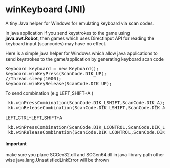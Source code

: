 # winKeyboard (JNI)
A tiny Java helper for Windows for emulating keyboard via scan codes.

In java application if you send keystrokes to the game using <strong>java.awt.Robot</strong>, then games which uses DirectInput API for reading the keyboard input (scancodes) may have no effect.

Here is a simple java helper for Windows which allow java applications to send keystrokes to the game/application by generating keyboard scan code

<pre>
Keyboard keyboard = new Keyboard();
keyboard.winKeyPress(ScanCode.DIK_UP);
//Thread.sleep(1000);
keyboard.winKeyRelease(ScanCode.DIK_UP);
</pre>

To send combination (e.g LEFT_SHIFT+A )
<pre>
 kb.winPressCombination(ScanCode.DIK_LSHIFT,ScanCode.DIK_A);
 kb.winReleaseCombination(ScanCode.DIK_LSHIFT,ScanCode.DIK_A);
</pre>

LEFT_CTRL+LEFT_SHIFT+A
<pre>
 kb.winPressCombination(ScanCode.DIK_LCONTROL,ScanCode.DIK_LSHIFT,ScanCode.DIK_A);
 kb.winReleaseCombination(ScanCode.DIK_LCONTROL,ScanCode.DIK_LSHIFT,ScanCode.DIK_A);
</pre>



<div>
<h4>Important</h4>
make sure you place SCGen32.dll and SCGen64.dll in java library path other wise java.lang.UnsatisfiedLinkError will be thrown
</div>
